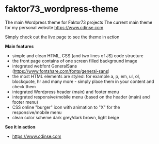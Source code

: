 # faktor73_wordpress-theme

 The main Wordpress theme for Faktor73 projects
 The current main theme for my personal website https://www.cdinse.com

 Simply check out the live page to see the theme in action

 **Main features**
 * simple and clean HTML, CSS (and two lines of JS) code structure
 * the front page contains of one screen filled background image
 * integrated webfont GeneralSans (https://www.fontshare.com/fonts/general-sans)
 * the most HTML elements are styled: for example a, p, em, ul, ol, blockquote, hr and many more - simply place them in your content and check them
 * integrated Wordpress header (main) and footer menu
 * integrated responsive/mobile menu (based on the header (main) and footer menu)
 * CSS online "burger" icon with animation to "X" for the responsive/mobile menu
 * clean color scheme dark grey/dark brown, light beige

   

 **See it in action**
 * https://www.cdinse.com



